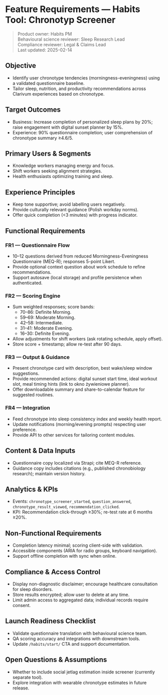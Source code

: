# Feature Requirements — Habits Tool: Chronotyp Screener

> Product owner: Habits PM  
> Behavioural science reviewer: Sleep Research Lead  
> Compliance reviewer: Legal & Claims Lead  
> Last updated: 2025-02-14

## Objective
- Identify user chronotype tendencies (morningness-eveningness) using a validated questionnaire baseline.
- Tailor sleep, nutrition, and productivity recommendations across Clarivum experiences based on chronotype.

## Target Outcomes
- Business: Increase completion of personalized sleep plans by 20%; raise engagement with digital sunset planner by 15%.
- Experience: 90% questionnaire completion; user comprehension of chronotype summary ≥4.6/5.

## Primary Users & Segments
- Knowledge workers managing energy and focus.
- Shift workers seeking alignment strategies.
- Health enthusiasts optimizing training and sleep.

## Experience Principles
- Keep tone supportive; avoid labelling users negatively.
- Provide culturally relevant guidance (Polish workday norms).
- Offer quick completion (<3 minutes) with progress indicator.

## Functional Requirements

### FR1 — Questionnaire Flow
- 10–12 questions derived from reduced Morningness-Eveningness Questionnaire (MEQ-R); responses 5-point Likert.
- Provide optional context question about work schedule to refine recommendations.
- Support autosave (local storage) and profile persistence when authenticated.

### FR2 — Scoring Engine
- Sum weighted responses; score bands:
    - 70–86: Definite Morning.
    - 59–69: Moderate Morning.
    - 42–58: Intermediate.
    - 31–41: Moderate Evening.
    - 16–30: Definite Evening.
- Allow adjustments for shift workers (ask rotating schedule, apply offset).
- Store score + timestamp; allow re-test after 90 days.

### FR3 — Output & Guidance
- Present chronotype card with description, best wake/sleep window suggestions.
- Provide recommended actions: digital sunset start time, ideal workout slot, meal timing hints (link to okno żywieniowe planner).
- Offer downloadable summary and share-to-calendar feature for suggested routines.

### FR4 — Integration
- Feed chronotype into sleep consistency index and weekly health report.
- Update notifications (morning/evening prompts) respecting user preference.
- Provide API to other services for tailoring content modules.

## Content & Data Inputs
- Questionnaire copy localized via Strapi; cite MEQ-R reference.
- Guidance copy includes citations (e.g., published chronobiology research); maintain version history.

## Analytics & KPIs
- Events: `chronotype_screener_started`, `question_answered`, `chronotype_result_viewed`, `recommendation_clicked`.
- KPI: Recommendation click-through ≥30%; re-test rate at 6 months ≥20%.

## Non-Functional Requirements
- Completion latency minimal; scoring client-side with validation.
- Accessible components (ARIA for radio groups, keyboard navigation).
- Support offline completion with sync when online.

## Compliance & Access Control
- Display non-diagnostic disclaimer; encourage healthcare consultation for sleep disorders.
- Store results encrypted; allow user to delete at any time.
- Limit admin access to aggregated data; individual records require consent.

## Launch Readiness Checklist
- Validate questionnaire translation with behavioural science team.
- QA scoring accuracy and integrations with downstream tools.
- Update `/habits/start/` CTA and support documentation.

## Open Questions & Assumptions
- Whether to include social jetlag estimation inside screener (currently separate tool).
- Explore integration with wearable chronotype estimates in future release.
